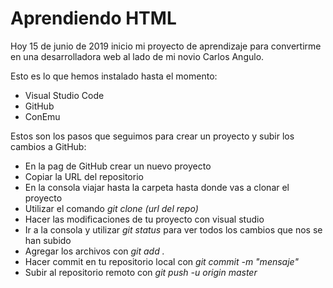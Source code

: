 # Aprendiendo HTML
Hoy 15 de junio de 2019 inicio mi proyecto de aprendizaje para convertirme en una desarrolladora web al lado de mi novio Carlos Angulo.

Esto es lo que hemos instalado hasta el momento:

- Visual Studio Code
- GitHub
- ConEmu
 <!-- -->
Estos son los pasos que seguimos para crear un proyecto y subir los cambios a GitHub:

- En la pag de GitHub crear un nuevo proyecto
- Copiar la URL del repositorio 
- En la consola viajar hasta la carpeta hasta donde vas a clonar el proyecto 
- Utilizar el comando *git clone (url del repo)*
- Hacer las modificaciones de tu proyecto con visual studio 
- Ir a la consola y utilizar *git status* para ver todos los cambios que nos se han subido 
- Agregar los archivos con *git add .* 
- Hacer commit en tu repositorio local con *git commit -m "mensaje"*
- Subir al repositorio remoto con *git push -u origin master*

 <!-- -->
